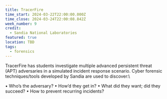 ```yaml
---
title: TracerFire
time_start: 2024-03-22T22:00:00.000Z
time_close: 2024-03-24T22:00:08.842Z
week_number: 9
credit:
  - Sandia National Laboratories
featured: true
location: TBD
tags:
  - forensics
---
```

TracerFire has students investigate multiple advanced persistent threat (APT) adversaries in a
simulated incident response scenario. Cyber forensic techniques/tools developed by Sandia are used
to discover:\

• Who’s the adversary?
• How’d they get in?
• What did they want; did they succeed?
• How to prevent recurring incidents?